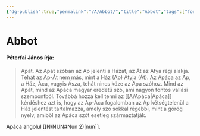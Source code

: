 ```yaml
---
{"dg-publish":true,"permalink":"/A/Abbot/","title":"Abbot","tags":["formatted🟢"],"created":"2023-10-22T12:48","updated":"2023-10-22T12:48"}
---
```



# Abbot

#### Péterfai János írja:

> Apát. Az Apát szóban az Ap jelenti a Házat, az Át az Atya régi alakja. Tehát az Ap-Át nem más, mint a Ház (Ap) Atyja (Át). Az Apáca az Ap, a Ház, Áca, vagyis Ásza, tehát nincs köze az Apa szóhoz. Mind az Apát, mind az Apáca magyar eredetű szó, ami nagyon fontos vallási szempontból. Továbbá hozzá kell tenni az [[A/Apáca\|Apáca]] kérdéshez azt is, hogy az Ap-Áca fogalomban az Ap kétségtelenül a Ház jelentést tartalmazza, amely szó sokkal régebbi, mint a görög nyelv, amiből az Apáca szót esetleg származtatják.  

Apáca angolul [[N/NUN#Nun 2)\|nun]].